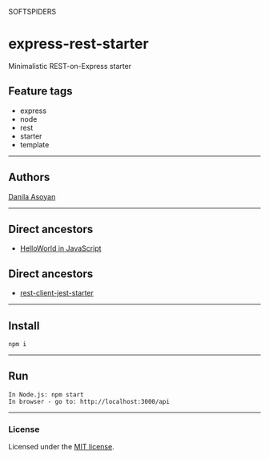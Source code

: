 SOFTSPIDERS

# express-rest-starter
Minimalistic REST-on-Express starter

## Feature tags

- express
- node
- rest
- starter
- template

---

## Authors

[Danila Asoyan](https://github.com/Danilkashtan)

---

## Direct ancestors
- [HelloWorld in JavaScript](https://github.com/softspiders/javascript)


## Direct ancestors
- [rest-client-jest-starter](https://github.com/softspiders/rest-client-jest-starter)

---

## Install

```
npm i
```

---

## Run

```
In Node.js: npm start
In browser - go to: http://localhost:3000/api
```

---

### License

Licensed under the [MIT license](./LICENSE). 
